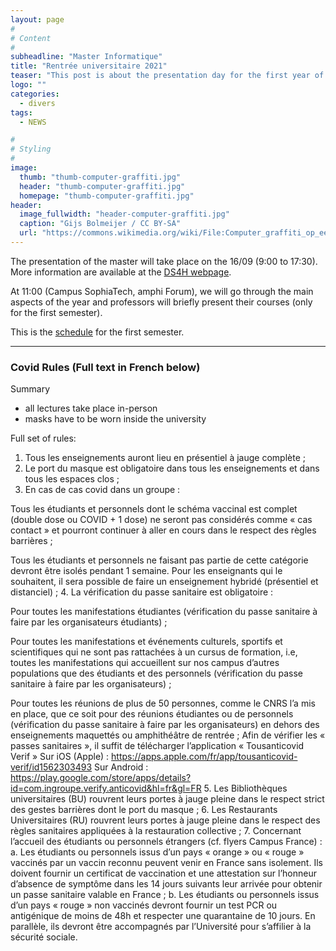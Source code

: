 ```yaml
---
layout: page
#
# Content
#
subheadline: "Master Informatique"
title: "Rentrée universitaire 2021"
teaser: "This post is about the presentation day for the first year of the master in  <i>Computer Science</i>. "
logo: ""
categories:
  - divers
tags:
  - NEWS

#
# Styling
#
image:
  thumb: "thumb-computer-graffiti.jpg"
  header: "thumb-computer-graffiti.jpg"
  homepage: "thumb-computer-graffiti.jpg"
header:
  image_fullwidth: "header-computer-graffiti.jpg"
  caption: "Gijs Bolmeijer / CC BY-SA"
  url: "https://commons.wikimedia.org/wiki/File:Computer_graffiti_op_een_gebouw_in_den_Haag.jpg"
---
```

The presentation of the master will take place on the 16/09 (9:00 to 17:30). 
More information are available at the 
[DS4H webpage](https://ds4h.univ-cotedazur.eu/ds4h-kickoff-meeting).

At 11:00 (Campus SophiaTech, amphi Forum), we will go through the main aspects of the year and professors will briefly present their courses (only for the first semester).

This is the [schedule](../../edt/m1/) for the first semester.


---

###  Covid Rules (Full text in French below)
Summary
- all lectures take place in-person
- masks have to be worn inside the university  

 
 Full set of rules: 
1. Tous les enseignements auront lieu en présentiel à jauge complète ;
2. Le port du masque est obligatoire dans tous les  enseignements et dans tous les espaces clos ;
3. En cas de cas covid dans un groupe :

Tous les étudiants et personnels dont le schéma vaccinal est complet (double dose ou COVID + 1 dose) ne seront pas considérés comme « cas contact » et pourront continuer à aller en cours dans le respect des règles barrières ;

Tous les étudiants et personnels ne faisant pas partie de cette catégorie devront être isolés pendant 1 semaine. Pour les enseignants qui le souhaitent, il sera possible de faire un enseignement hybridé (présentiel et distanciel) ;
4. La vérification du passe sanitaire est obligatoire :

Pour toutes les manifestations étudiantes (vérification du passe sanitaire à faire par les organisateurs étudiants) ;

Pour toutes les manifestations et événements culturels, sportifs et scientifiques qui ne sont pas rattachées à un cursus de formation, i.e, toutes les manifestations qui accueillent sur nos campus d’autres populations que des étudiants et des personnels (vérification du passe sanitaire à faire par les organisateurs) ;

Pour toutes les réunions de plus de 50 personnes, comme le CNRS l’a mis en place, que ce soit pour des réunions étudiantes ou de personnels (vérification du passe sanitaire à faire par les organisateurs) en dehors des enseignements maquettés ou amphithéâtre de rentrée ;
Afin de vérifier les « passes sanitaires », il suffit de télécharger l’application « Tousanticovid Verif »
Sur iOS (Apple) : <https://apps.apple.com/fr/app/tousanticovid-verif/id1562303493>
Sur Android : <https://play.google.com/store/apps/details?id=com.ingroupe.verify.anticovid&hl=fr&gl=FR>
5. Les Bibliothèques universitaires (BU) rouvrent leurs portes à jauge pleine dans le respect strict des gestes barrières dont le port du masque ;
6. Les Restaurants Universitaires (RU) rouvrent leurs portes à jauge pleine dans le respect des règles sanitaires appliquées à la restauration collective ;
7. Concernant l’accueil des étudiants ou personnels étrangers (cf. flyers Campus France) :
a. Les étudiants ou personnels issus d’un pays « orange » ou « rouge » vaccinés par un vaccin reconnu peuvent venir en France sans isolement. Ils doivent fournir un certificat de vaccination et une attestation sur l’honneur d’absence de symptôme dans les 14 jours suivants leur arrivée pour obtenir un passe sanitaire valable en France ;
b. Les étudiants ou personnels issus d’un pays « rouge » non vaccinés devront fournir un test PCR ou antigénique de moins de 48h et respecter une quarantaine de 10 jours. En parallèle, ils devront être accompagnés par l’Université pour s’affilier à la sécurité sociale.

